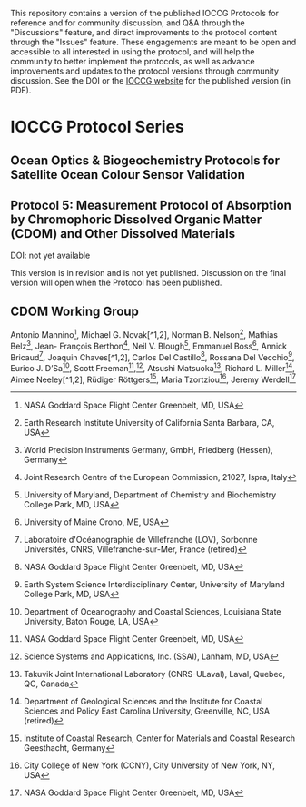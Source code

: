 This repository contains a version of the published IOCCG Protocols for reference and for community discussion, and Q&A through the "Discussions" feature, and direct improvements to the protocol content through the "Issues" feature. These engagements are meant to be open and accessible to all interested in using the protocol, and will help the community to better implement the protocols, as well as advance improvements and updates to the protocol versions through community discussion. See the DOI or the [IOCCG website](https://ioccg.org/what-we-do/ioccg-publications/ioccg-protocols/) for the published version (in PDF). 

# IOCCG Protocol Series	
## Ocean Optics & Biogeochemistry Protocols for Satellite Ocean Colour Sensor Validation
## Protocol 5: Measurement Protocol of Absorption by Chromophoric Dissolved Organic Matter (CDOM) and Other Dissolved Materials
DOI: not yet available

This version is in revision and is not yet published. Discussion on the final version will open when the Protocol has been published.

## CDOM Working Group
Antonio Mannino[^1], Michael G. Novak[^1,2], Norman B. Nelson[^3], Mathias Belz[^4], Jean- François Berthon[^5], Neil V. Blough[^6], Emmanuel Boss[^7], Annick Bricaud[^8], Joaquin Chaves[^1,2], Carlos Del Castillo[^1], Rossana Del Vecchio[^9], Eurico J. D’Sa[^10], Scott Freeman[^1],[^2], Atsushi Matsuoka[^11], Richard L. Miller[^12], Aimee Neeley[^1,2], Rüdiger Röttgers[^13], Maria Tzortziou[^14], Jeremy Werdell[^1]

[^1]: NASA Goddard Space Flight Center Greenbelt, MD, USA
[^2]: Science Systems and Applications, Inc. (SSAI), Lanham, MD, USA
[^3]: Earth Research Institute University of California Santa Barbara, CA, USA
[^4]: World Precision Instruments Germany, GmbH, Friedberg (Hessen), Germany
[^5]: Joint Research Centre of the European Commission, 21027, Ispra, Italy
[^6]: University of Maryland, Department of Chemistry and Biochemistry
College Park, MD, USA
[^7]: University of Maine Orono, ME, USA
[^8]: Laboratoire d'Océanographie de Villefranche (LOV), Sorbonne Universités, CNRS,
Villefranche-sur-Mer, France (retired)
[^9]: Earth System Science Interdisciplinary Center, University of Maryland College Park,
MD, USA
[^10]: Department of Oceanography and Coastal Sciences, Louisiana State University,
Baton Rouge, LA, USA
[^11]: Takuvik Joint International Laboratory (CNRS-ULaval), Laval, Quebec, QC, Canada 
[^12]: Department of Geological Sciences and the Institute for Coastal Sciences and Policy
East Carolina University, Greenville, NC, USA (retired)
[^13]: Institute of Coastal Research, Center for Materials and Coastal Research Geesthacht,
Germany
[^14]: City College of New York (CCNY), City University of New York, NY, USA
